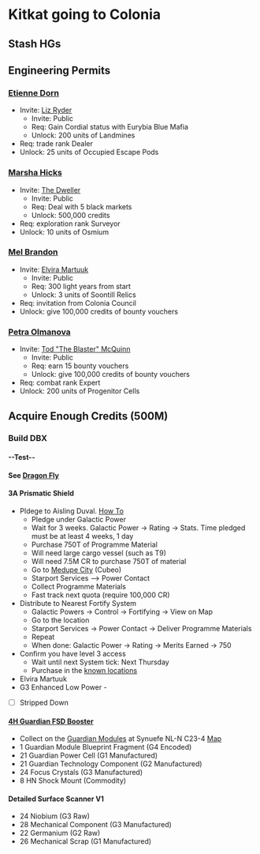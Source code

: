 # Kitkat going to Colonia

## Stash HGs

## Engineering Permits
### [Etienne Dorn](https://inara.cz/elite/engineer/23/)
* Invite: [Liz Ryder](https://inara.cz/elite/engineer/5)
  * Invite: Public
  * Req: Gain Cordial status with Eurybia Blue Mafia
  * Unlock: 200 units of Landmines
* Req: trade rank Dealer
* Unlock: 25 units of Occupied Escape Pods

### [Marsha Hicks](https://inara.cz/elite/engineer/21/)
* Invite: [The Dweller](https://inara.cz/elite/engineer/4)
  * Invite: Public
  * Req: Deal with 5 black markets
  * Unlock:  500,000 credits
* Req:  exploration rank Surveyor
* Unlock: 10 units of Osmium

### [Mel Brandon](https://inara.cz/elite/engineer/22/)
* Invite: [Elvira Martuuk](https://inara.cz/elite/engineer/2)
  * Invite: Public
  * Req: 300 light years from start
  * Unlock:  3 units of Soontill Relics
* Req: invitation from Colonia Council
* Unlock: give 100,000 credits of bounty vouchers

### [Petra Olmanova](https://inara.cz/elite/engineer/24/)
* Invite: [Tod "The Blaster" McQuinn](https://inara.cz/elite/engineer/6)
  * Invite: Public
  * Req: earn 15 bounty vouchers
  * Unlock:  give 100,000 credits of bounty vouchers
* Req: combat rank Expert  
* Unlock: 200 units of Progenitor Cells
## Acquire Enough Credits (500M)

### Build DBX
#### --Test--
#### See [Dragon Fly](https://edsy.org/#/L=Gi0HOfo0H4C0S00,,mpUCzYIm5G_W0DCYHm5L_W0,9p3Hm5I_W0A3wHm7J_W0AN8Gm5I_W0AdsGm5J_W0AqqGm3G_W0B4SHm5K_W0BK4Gm3G_W0Bcg1m,,3302m4_w1m7PdGm3N_W005U1m0IwQm3G_W01IM4m0nG2m2jwGm9G_W0,Dragon_0Fly,UCL_D03)
#### 3A Prismatic Shield
* Pldege to Aisling Duval. [How To](https://www.youtube.com/watch?v=pn8X1L3R3NI)
  * Pledge under Galactic Power
  * Wait for 3 weeks. Galactic Power -> Rating -> Stats. Time pledged must be at least 4 weeks, 1 day
  * Purchase 750T of Programme Material
  * Will need large cargo vessel (such as T9) 
  * Will need 7.5M CR to purchase 750T of material
  * Go to [Medupe City](https://eddb.io/station/18642) (Cubeo)
  * Starport Services --> Power Contact
  * Collect Programme Materials
  * Fast track next quota (require 100,000 CR)
* Distribute to Nearest Fortify System
  * Galactic Powers -> Control -> Fortifying -> View on Map
  * Go to the location
  * Starport Services -> Power Contact -> Deliver Programme Materials
  * Repeat
  * When done: Galactic Power -> Rating -> Merits Earned -> 750
* Confirm you have level 3 access
  * Wait until next System tick: Next Thursday
  * Purchase in the [known locations](https://elite-dangerous.fandom.com/wiki/Prismatic_Shield_Generator#Purchase_Locations)  
* Elvira Martuuk
 * G3 Enhanced Low Power -  
 * [ ] Stripped Down
#### [4H Guardian FSD Booster](https://elite-dangerous.fandom.com/wiki/Guardian_Frame_Shift_Drive_Booster)
* Collect on the [Guardian Modules](https://cmdrs-toolbox.com/guides/guardian-modules) at Synuefe NL-N C23-4 [Map](https://images.squarespace-cdn.com/content/v1/5dadea5a93a75725cf178ef7/1611615858568-O9NOUCGQ2U2HQSI1TM5J/Synuefe+NL-N+C23-4_Map.png)
 * 1 Guardian Module Blueprint Fragment (G4 Encoded)
 * 21 Guardian Power Cell (G1 Manufactured)
 * 21 Guardian Technology Component (G2 Manufactured)
 * 24 Focus Crystals (G3 Manufactured)
 * 8 HN Shock Mount (Commodity)

#### Detailed Surface Scanner V1
*  24 Niobium (G3 Raw)
*  28 Mechanical Component (G3 Manufactured)
*  22 Germanium (G2 Raw)
*  26 Mechanical Scrap (G1 Manufactured)



